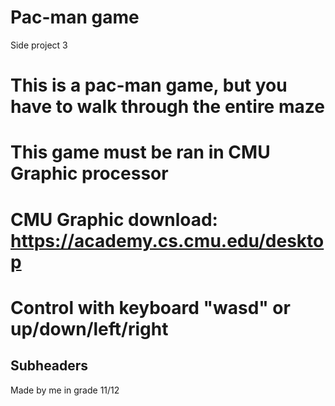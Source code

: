# Pac-man game
 Side project 3

# This is a pac-man game, but you have to walk through the entire maze
# This game must be ran in CMU Graphic processor
# CMU Graphic download: https://academy.cs.cmu.edu/desktop
# Control with keyboard "wasd" or up/down/left/right

## Subheaders 
Made by me in grade 11/12
